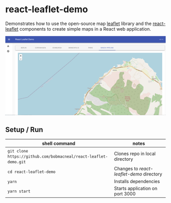 # react-leaflet-demo
Demonstrates how to use the open-source map [leaflet](https://github.com/Leaflet/Leaflet)
library and the [react-leaflet](https://react-leaflet.js.org/) components to create simple maps in
a React web application.

![demo](https://github.com/bobmacneal/react-leaflet-demo/blob/main/screenshot.png?raw=true)

## Setup / Run

| shell command  | notes |
|---|---|
| `git clone https://github.com/bobmacneal/react-leaflet-demo.git` | Clones repo in local directory |
| `cd react-leaflet-demo` | Changes to _react-leaflet-demo_ directory |
| `yarn`  | Installs dependencies |
| `yarn start`  |  Starts application on port 3000 |
